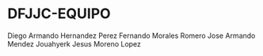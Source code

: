 # DFJJC-EQUIPO

Diego Armando Hernandez Perez
Fernando Morales Romero
Jose Armando Mendez Jouahyerk
Jesus Moreno Lopez 

